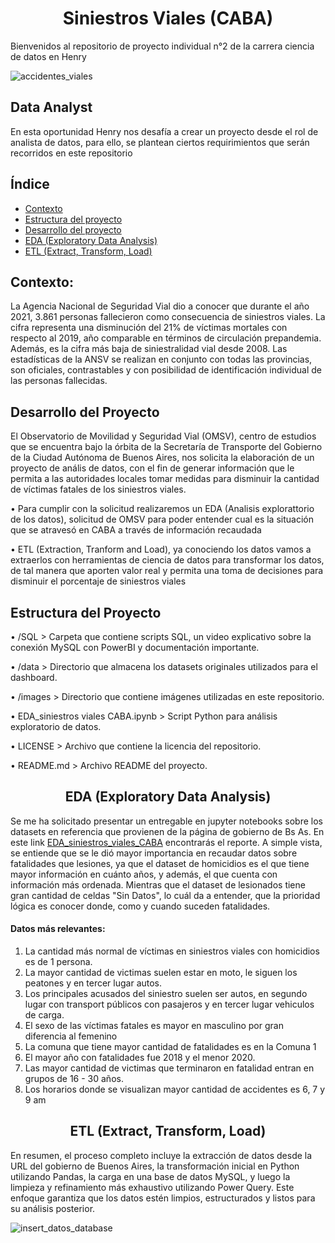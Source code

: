# <center>Siniestros Viales (CABA)
Bienvenidos al repositorio de proyecto individual n°2 de la carrera ciencia de datos en Henry

![accidentes_viales](https://github.com/EliasIchi/PI2_Henry/assets/124707045/608f8a08-7bb6-408c-be8b-2480f43afab8)

## Data Analyst
En esta oportunidad Henry nos desafía a crear un proyecto desde el rol de analista de datos, para ello, se plantean ciertos requirimientos que serán recorridos en este repositorio

## Índice

- [Contexto](https://github.com/EliasIchi/PI2_Henry/blob/main/README.md#contexto)<br>
- [Estructura del proyecto](https://github.com/EliasIchi/PI2_Henry/blob/main/README.md#estructura-del-proyecto)<br>
- [Desarrollo del proyecto](https://github.com/EliasIchi/PI2_Henry/blob/main/README.md#desarrollo-del-proyecto)<br>
- [EDA (Exploratory Data Analysis)](https://github.com/EliasIchi/PI2_Henry/blob/main/README.md#eda-exploratory-data-analysis)<br>
- [ETL (Extract, Transform, Load)](https://github.com/EliasIchi/PI2_Henry/blob/main/README.md#etl-extract-transform-load)<br>

## Contexto:
La Agencia Nacional de Seguridad Vial dio a conocer que durante el año 2021, 3.861 personas fallecieron como consecuencia de siniestros viales. La cifra representa una disminución del 21% de víctimas mortales con respecto al 2019, año comparable en términos de circulación prepandemia. Además, es la cifra más baja de siniestralidad vial desde 2008. Las estadísticas de la ANSV se realizan en conjunto con todas las provincias, son oficiales, contrastables y con posibilidad de identificación individual de las personas fallecidas.

## Desarrollo del Proyecto
El Observatorio de Movilidad y Seguridad Vial (OMSV), centro de estudios que se encuentra bajo la órbita de la Secretaría de Transporte del Gobierno de la Ciudad Autónoma de Buenos Aires, nos solicita la elaboración de un proyecto de anális de datos, con el fin de generar información que le permita a las autoridades locales tomar medidas para disminuir la cantidad de víctimas fatales de los siniestros viales.

  • Para cumplir con la solicitud realizaremos un EDA (Analisis explorattorio de los datos), solicitud de OMSV para poder entender cual es la situación que se atravesó en CABA a través de información recaudada
  
  • ETL (Extraction, Tranform and Load), ya conociendo los datos vamos a extraerlos con herramientas de ciencia de datos para transformar los datos, de tal manera que aporten valor real y permita una toma de decisiones para disminuir el porcentaje de siniestros viales
  
## Estructura del Proyecto

• /SQL  > Carpeta que contiene scripts SQL, un video explicativo sobre la conexión MySQL con PowerBI y documentación importante.

• /data  > Directorio que almacena los datasets originales utilizados para el dashboard.

• /images  > Directorio que contiene imágenes utilizadas en este repositorio.

• EDA_siniestros viales CABA.ipynb  > Script Python para análisis exploratorio de datos.

• LICENSE  > Archivo que contiene la licencia del repositorio.

• README.md  > Archivo README del proyecto.

## <center>EDA (Exploratory Data Analysis)

  Se me ha solicitado presentar un entregable en jupyter notebooks sobre los datasets en referencia que provienen de la página de gobierno de Bs As.
  En este link <A HREF=https://github.com/EliasIchi/PI2_Henry/blob/main/EDA_siniestros%20viales%20CABA.ipynb>EDA_siniestros_viales_CABA</A> encontrarás el reporte.
A simple vista, se entiende que se le dió mayor importancia en recaudar datos sobre fatalidades que lesiones, ya que el dataset de homicidios es el que tiene mayor información en cuánto años, y además, el que cuenta con información más ordenada.
  Mientras que el dataset de lesionados tiene gran cantidad de celdas "Sin Datos", lo cuál da a entender, que la prioridad lógica es conocer donde, como y cuando suceden fatalidades.
#### Datos más relevantes:
  1) La cantidad más normal de víctimas en siniestros viales con homicidios es de 1 persona.
  2) La mayor cantidad de victimas suelen estar en moto, le siguen los peatones y en tercer lugar autos.
  3) Los principales acusados del siniestro suelen ser autos, en segundo lugar con transport públicos con pasajeros y en tercer lugar vehiculos de carga.
  4) El sexo de las víctimas fatales es mayor en masculino por gran diferencia al femenino
  5) La comuna que tiene mayor cantidad de fatalidades es en la Comuna 1
  6) El mayor año con fatalidades fue 2018 y el menor 2020.
  7) Las mayor cantidad de victimas que terminaron en fatalidad entran en grupos de 16 - 30 años.
  8) Los horarios donde se visualizan mayor cantidad de accidentes es 6, 7 y 9 am

## <center>ETL (Extract, Transform, Load)
  En resumen, el proceso completo incluye la extracción de datos desde la URL del gobierno de Buenos Aires, la transformación inicial en Python utilizando Pandas, la carga en una base de datos MySQL, y luego la limpieza y refinamiento más exhaustivo utilizando Power Query. Este enfoque garantiza que los datos estén limpios, estructurados y listos para su análisis posterior.  

![insert_datos_database](https://github.com/EliasIchi/PI2_Henry/assets/124707045/fcbf2ad8-ed83-46b9-a8ee-51dcaaf5ec03)

